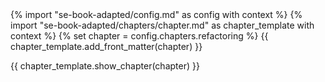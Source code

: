 <frontmatter>
{% import "se-book-adapted/config.md" as config with context %}
{% import "se-book-adapted/chapters/chapter.md" as chapter_template with context %}
{% set chapter = config.chapters.refactoring %}
{{ chapter_template.add_front_matter(chapter) }}
</frontmatter>

{{ chapter_template.show_chapter(chapter) }}